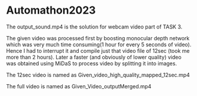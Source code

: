 # Automathon2023
The output_sound.mp4 is the solution for webcam video part of TASK 3.


The given video was processed first by boosting monocular depth network which was very much time consuming(1 hour for every 5 seconds of video). Hence I had to interrupt it and compile just that video file of 12sec (took me more than 2 hours). Later a faster (and obviously of lower quality) video was obtained using MiDaS to process video by splitting it into images. 


The 12sec video is named as Given_video_high_quality_mapped_12sec.mp4

The full video is named as Given_Video_outputMerged.mp4
